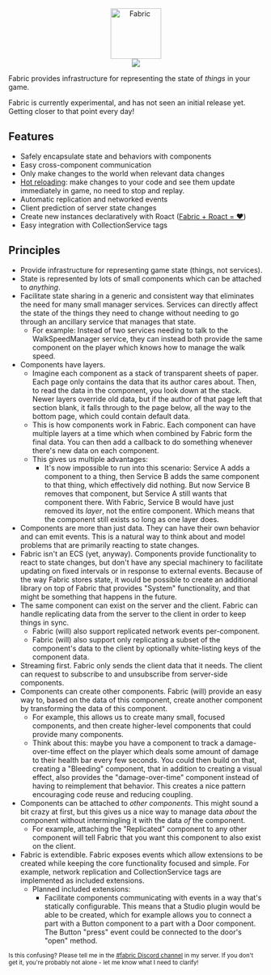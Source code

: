 <div align="center">
	<img src="https://user-images.githubusercontent.com/2489210/98458490-31708700-215f-11eb-832e-b8959854b974.png" alt="Fabric" height="100" />
	<br>
	<a href="https://discord.gg/Heyvvnd"><img src="https://img.shields.io/discord/425800792679645204.svg?label=discord" /></a>
</div>

Fabric provides infrastructure for representing the state of *things* in your game.

Fabric is currently experimental, and has not seen an initial release yet. Getting closer to that point every day!

## Features
- Safely encapsulate state and behaviors with components
- Easy cross-component communication
- Only make changes to the world when relevant data changes
- [Hot reloading](https://i.eryn.io/2045/4sPsRGdA.mp4): make changes to your code and see them update immediately in game, no need to stop and replay.
- Automatic replication and networked events
- Client prediction of server state changes
- Create new instances declaratively with Roact ([Fabric + Roact = ❤️](https://i.eryn.io/2045/pYNXQain.png))
- Easy integration with CollectionService tags

## Principles

- Provide infrastructure for representing game state (things, not services).
- State is represented by lots of small components which can be attached to *anything*.
- Facilitate state sharing in a generic and consistent way that eliminates the need for many small manager services. Services can directly affect the state of the things they need to change without needing to go through an ancillary service that manages that state.
  - For example: Instead of two services needing to talk to the WalkSpeedManager service, they can instead both provide the same component on the player which knows how to manage the walk speed.
- Components have layers.
  - Imagine each component as a stack of transparent sheets of paper. Each page only contains the data that its author cares about. Then, to read the data in the component, you look down at the stack. Newer layers override old data, but if the author of that page left that section blank, it falls through to the page below, all the way to the bottom page, which could contain default data.
  - This is how components work in Fabric. Each component can have multiple layers at a time which when combined by Fabric form the final data. You can then add a callback to do something whenever there's new data on each component.
  - This gives us multiple advantages:
    - It's now impossible to run into this scenario: Service A adds a component to a thing, then Service B adds the same component to that thing, which effectively did nothing. But now Service B removes that component, but Service A still wants that component there. With Fabric, Service B would have just removed its *layer*, not the entire component. Which means that the component still exists so long as one layer does.
- Components are more than just data. They can have their own behavior and can emit events. This is a natural way to think about and model problems that are primarily reacting to state changes.
- Fabric isn't an ECS (yet, anyway). Components provide functionality to react to state changes, but don't have any special machinery to facilitate updating on fixed intervals or in response to external events. Because of the way Fabric stores state, it would be possible to create an additional library on top of Fabric that provides "System" functionality, and that might be something that happens in the future.
- The same component can exist on the server and the client. Fabric can handle replicating data from the server to the client in order to keep things in sync.
  - Fabric (will) also support replicated network events per-component.
  - Fabric (will) also support only replicating a subset of the component's data to the client by optionally white-listing keys of the component data.
- Streaming first. Fabric only sends the client data that it needs. The client can request to subscribe to and unsubscribe from server-side components.
- Components can create other components. Fabric (will) provide an easy way to, based on the data of this component, create another component by transforming the data of this component.
  - For example, this allows us to create many small, focused components, and then create higher-level components that could provide many components. 
  - Think about this: maybe you have a component to track a damage-over-time effect on the player which deals some amount of damage to their health bar every few seconds. You could then build on that, creating a "Bleeding" component, that in addition to creating a visual effect, also provides the "damage-over-time" component instead of having to reimplement that behavior. This creates a nice pattern encouraging code reuse and reducing coupling.
- Components can be attached to *other components*. This might sound a bit crazy at first, but this gives us a nice way to manage data *about* the component without intermingling it with the data *of* the component.
  - For example, attaching the "Replicated" component to any other component will tell Fabric that you want this component to also exist on the client.
- Fabric is extendible. Fabric exposes events which allow extensions to be created while keeping the core functionality focused and simple. For example, network replication and CollectionService tags are implemented as included extensions.
  - Planned included extensions:
    - Facilitate components communicating with events in a way that's statically configurable. This means that a Studio plugin would be able to be created, which for example allows you to connect a part with a Button component to a part with a Door component. The Button "press" event could be connected to the door's "open" method.

<small>Is this confusing? Please tell me in the [#fabric Discord channel](https://discord.gg/Heyvvnd) in my server. If you don't get it, you're probably not alone - let me know what I need to clarify!</small>
